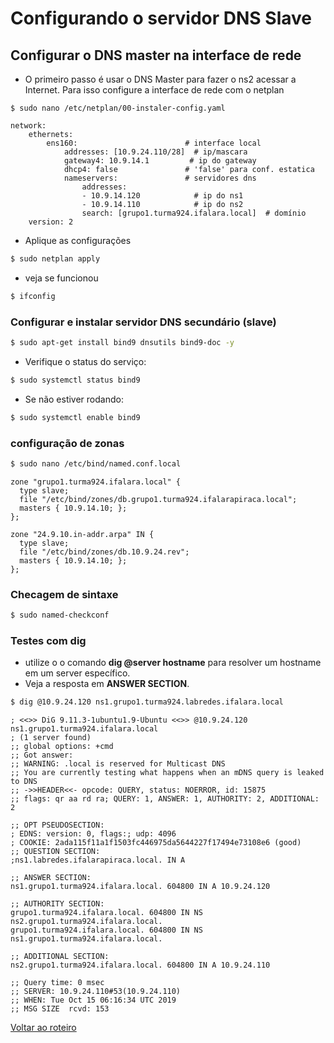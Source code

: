 # Configurando o servidor DNS Slave

##  Configurar o DNS master na interface de rede

   * O primeiro passo é usar o DNS Master para fazer o ns2 acessar a Internet. Para isso configure a interface de rede com o netplan

```base
$ sudo nano /etc/netplan/00-instaler-config.yaml 
```

```
network:
    ethernets:
        ens160:                        # interface local
            addresses: [10.9.24.110/28]  # ip/mascara
            gateway4: 10.9.14.1         # ip do gateway
            dhcp4: false               # 'false' para conf. estatica 
            nameservers:               # servidores dns
                addresses:
                - 10.9.14.120            # ip do ns1
                - 10.9.14.110            # ip do ns2
                search: [grupo1.turma924.ifalara.local]  # domínio
    version: 2
```

   * Aplique as configurações
```bash
$ sudo netplan apply
``` 
   * veja se funcionou
```bash
$ ifconfig
```


### Configurar e instalar servidor DNS secundário (slave)
```bash
$ sudo apt-get install bind9 dnsutils bind9-doc -y
```


   * Verifique o status do serviço:
```bash
$ sudo systemctl status bind9
```
   * Se não estiver rodando:
```bash
$ sudo systemctl enable bind9
```

### configuração de zonas

```bash
$ sudo nano /etc/bind/named.conf.local
```
```
zone "grupo1.turma924.ifalara.local" {
  type slave;
  file "/etc/bind/zones/db.grupo1.turma924.ifalarapiraca.local";
  masters { 10.9.14.10; };
};

zone "24.9.10.in-addr.arpa" IN {
  type slave;
  file "/etc/bind/zones/db.10.9.24.rev";
  masters { 10.9.14.10; };
};
```

### Checagem de sintaxe

```bash
$ sudo named-checkconf
```

### Testes com dig
   * utilize o o comando **dig @server hostname** para resolver um hostname em um server específico.
   * Veja a resposta em **ANSWER SECTION**.

```bash
$ dig @10.9.24.120 ns1.grupo1.turma924.labredes.ifalara.local
```

```
; <<>> DiG 9.11.3-1ubuntu1.9-Ubuntu <<>> @10.9.24.120 ns1.grupo1.turma924.ifalara.local
; (1 server found)
;; global options: +cmd
;; Got answer:
;; WARNING: .local is reserved for Multicast DNS
;; You are currently testing what happens when an mDNS query is leaked to DNS
;; ->>HEADER<<- opcode: QUERY, status: NOERROR, id: 15875
;; flags: qr aa rd ra; QUERY: 1, ANSWER: 1, AUTHORITY: 2, ADDITIONAL: 2

;; OPT PSEUDOSECTION:
; EDNS: version: 0, flags:; udp: 4096
; COOKIE: 2ada115f11a1f1503fc446975da5644227f17494e73108e6 (good)
;; QUESTION SECTION:
;ns1.labredes.ifalarapiraca.local. IN A

;; ANSWER SECTION:
ns1.grupo1.turma924.ifalara.local. 604800 IN A 10.9.24.120

;; AUTHORITY SECTION:
grupo1.turma924.ifalara.local. 604800 IN NS  ns2.grupo1.turma924.ifalara.local.
grupo1.turma924.ifalara.local. 604800 IN NS  ns1.grupo1.turma924.ifalara.local.

;; ADDITIONAL SECTION:
ns2.grupo1.turma924.ifalara.local. 604800 IN A 10.9.24.110

;; Query time: 0 msec
;; SERVER: 10.9.24.110#53(10.9.24.110)
;; WHEN: Tue Oct 15 06:16:34 UTC 2019
;; MSG SIZE  rcvd: 153
```


[Voltar ao roteiro](https://github.com/mabellemos/projeto_final_labredes2022/blob/main/README.md)
